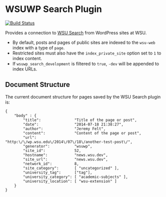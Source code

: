 # WSUWP Search Plugin

[![Build Status](https://travis-ci.org/washingtonstateuniversity/WSUWP-Plugin-Search.svg?branch=master)](https://travis-ci.org/washingtonstateuniversity/WSUWP-Plugin-Search)

Provides a connection to [WSU Search](https://github.com/washingtonstateuniversity/wsu-search/) from WordPress sites at WSU.

* By default, posts and pages of public sites are indexed to the `wsu-web` index with a type of `page`.
* Restricted sites must also have the `index_private_site` option set to `1` to index content.
* If `wsuwp_search_development` is filtered to `true`, `-dev` will be appended to index URLs.

## Document Structure

The current document structure for pages saved by the WSU Search plugin is:

```
{
	"body" : {
		"title":               "Title of the page or post",
		"date":                "2014-07-18 21:38:27",
		"author":              "Jeremy Felt",
		"content":             "Content of the page or post",
		"url":                 "http:\/\/wp.wsu.edu\/2014\/07\/18\/another-test-post\/",
		"generator":           "wsuwp",
		"site_id":             52,
		"hostname":            "news.wsu.dev",
		"site_url":            "news.wsu.dev",
		"network_id":          8,
		"site_category":       [ "uncategorized" ],
		"university_tag":      ["tag"],
		"university_category": [ "academic-subjects" ],
		"university_location": [ "wsu-extension" ]
	}
}
```
